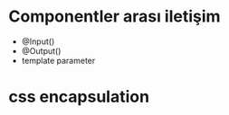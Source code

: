 # Componentler arası iletişim
  - @Input()
  - @Output()
  - template parameter
  
# css encapsulation
